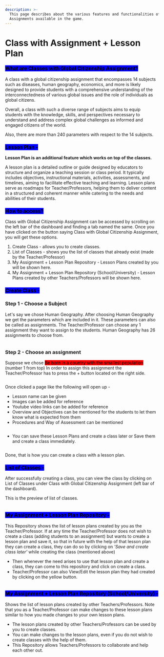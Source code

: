 ```yaml
---
description: >-
  This page describes about the various features and functionalities of the
  Assignments available in the game.
---
```


# Class with Assignment + Lesson Plan

### <mark style="background-color:blue;">What are Classes with Global Citizenship Assignment?</mark>

A class with a global citizenship assignment that encompasses 14 subjects such as diseases, human geography, economics, and more is likely designed to provide students with a comprehensive understanding of the interconnectedness of various global issues and the role of individuals as global citizens.

Overall, a class with such a diverse range of subjects aims to equip students with the knowledge, skills, and perspectives necessary to understand and address complex global challenges as informed and engaged citizens of the world.

Also, there are more than 240 parameters with respect to the 14 subjects.

### <mark style="background-color:blue;">Lesson Plan -</mark>&#x20;

**Lesson Plan is an additional feature which works on top of the classes.**

A lesson plan is a detailed outline or guide designed by educators to structure and organize a teaching session or class period. It typically includes objectives, instructional materials, activities, assessments, and timelines, aiming to facilitate effective teaching and learning. Lesson plans serve as roadmaps for Teacher/Professors, helping them to deliver content in a structured and coherent manner while catering to the needs and abilities of their students.



### <mark style="background-color:blue;">How to access?</mark>

Class with Global Citizenship Assignment can be accessed by scrolling on the left bar of the dashboard and finding a tab named the same. Once you have clicked on the button saying Class with Global Citizenship Assignment, you will get these options.

1. Create Class - allows you to create classes.
2. List of Classes - shows you the list of classes that already exist (made by the Teacher/Professor)
3. My Assignment + Lesson Plan Repository - Lesson Plans created by you will be shown here.
4. My Assignment + Lesson Plan Repository (School/University) - Lesson Plans created by other Teachers/Professors will be shown here.



### <mark style="background-color:blue;">Create Class -</mark>&#x20;

### **Step 1 - Choose a Subject**

Let's say we chose Human Geography. After choosing Human Geography we get the parameters which are included in it. These parameters can also be called as assignments. The Teacher/Professor can choose any 1 assignment they want to assign to the students. Human Geography has 26 assignments to choose from.

<figure><img src="../.gitbook/assets/Screenshot 2024-03-11 112905 (1).png" alt=""><figcaption></figcaption></figure>

### Step 2 - Choose an assignment

Suppose we chose <mark style="background-color:red;">Be born in a country with the smallest population</mark> (number 1 from top) In order to assign this assignment the Teacher/Professor has to press the + button located on the right side.

<figure><img src="../.gitbook/assets/image (3).png" alt=""><figcaption></figcaption></figure>

Once clicked a page like the following will open up -

* Lesson name can be given
* Images can be added for reference
* Youtube video links can be added for reference
* Overview and Objectives can be mentioned for the students to let them know what is expected from them
* Procedures and Way of Assessment can be mentioned

<figure><img src="../.gitbook/assets/Screenshot 2024-03-11 113808.png" alt=""><figcaption></figcaption></figure>

* You can save these Lesson Plans and create a class later or Save them and create a class immediately.

<figure><img src="../.gitbook/assets/Screenshot 2024-03-11 113816.png" alt=""><figcaption></figcaption></figure>

Done, that is how you can create a class with a lesson plan.





### <mark style="background-color:blue;">List of Classes -</mark>&#x20;

After successfully creating a class, you can view the class by clicking on List of Classes under Class with Global Citizenship Assignment (left bar of the dashboard).&#x20;

This is the preview of list of classes.

<figure><img src="../.gitbook/assets/Screenshot 2024-03-11 115225.png" alt=""><figcaption></figcaption></figure>



### <mark style="background-color:blue;">My Assignment + Lesson Plan Repository -</mark>

This Repository shows the list of lesson plans created by you as the Teacher/Professor. If at any time the Teacher/Professor does not wish to create a class (adding students to an assignment) but wants to create a lesson plan and save it, so that in future with the help of that lesson plan they can create a class, they can do so by clicking on _'Save and create class later'_ while creating the class (mentioned above)

* Then whenever the need arises to use that lesson plan and create a class, they can come to this repository and click on create a class.&#x20;
* Teacher/Professor can also View/Edit the lesson plan they had created by clicking on the yellow button.

<figure><img src="../.gitbook/assets/Screenshot 2024-03-11 115925.png" alt=""><figcaption></figcaption></figure>

###

### <mark style="background-color:blue;">My Assignment + Lesson Plan Repository (School/University) -</mark>

Shows the list of lesson plans created by other Teachers/Professors. Note that you as a Teacher/Professor can make changes to these lesson plans similar to how you made changes to your own lesson plans.

* The lesson plans created by other Teachers/Professors can be used by you to create classes.&#x20;
* You can make changes to the lesson plans, even if you do not wish to create classes with the help of them.
* This Repository allows Teachers/Professors to collaborate and help each other out.&#x20;

<figure><img src="../.gitbook/assets/Screenshot 2024-03-11 120107.png" alt=""><figcaption></figcaption></figure>

